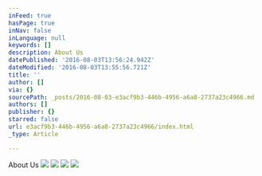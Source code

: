 ```yaml
---
inFeed: true
hasPage: true
inNav: false
inLanguage: null
keywords: []
description: About Us
datePublished: '2016-08-03T13:56:24.942Z'
dateModified: '2016-08-03T13:55:56.721Z'
title: ''
author: []
via: {}
sourcePath: _posts/2016-08-03-e3acf9b3-446b-4956-a6a8-2737a23c4966.md
authors: []
publisher: {}
starred: false
url: e3acf9b3-446b-4956-a6a8-2737a23c4966/index.html
_type: Article

---
```

About Us
![](https://the-grid-user-content.s3-us-west-2.amazonaws.com/13893839-0806-493e-b2ef-ef7a0a6fe83b.jpg)
![](https://the-grid-user-content.s3-us-west-2.amazonaws.com/12625f2d-1a62-4c4c-bd27-307a91fd7c50.jpg)
![](https://the-grid-user-content.s3-us-west-2.amazonaws.com/99a3a43e-bd83-4d52-9a55-386e62405cb4.jpg)
![](https://the-grid-user-content.s3-us-west-2.amazonaws.com/8fe4ae93-ff4b-4b44-bbe9-f3b3dc294cc9.jpg)